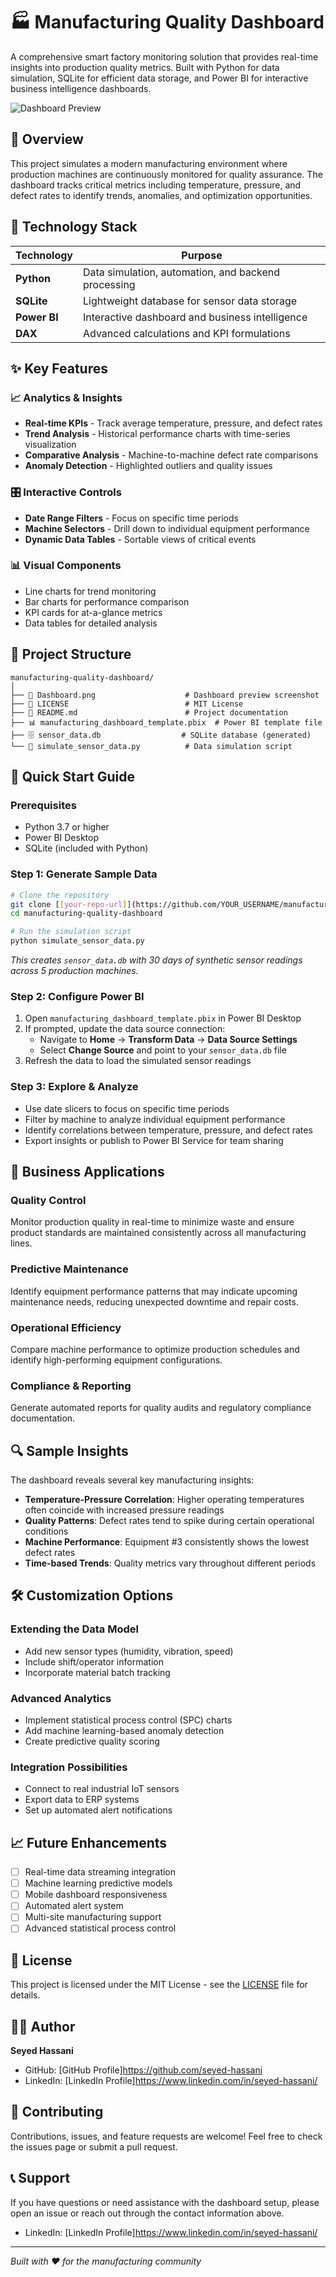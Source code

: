 # 🏭 Manufacturing Quality Dashboard

A comprehensive smart factory monitoring solution that provides real-time insights into production quality metrics. Built with Python for data simulation, SQLite for efficient data storage, and Power BI for interactive business intelligence dashboards.

![Dashboard Preview](Dashboard.png)

## 🎯 Overview

This project simulates a modern manufacturing environment where production machines are continuously monitored for quality assurance. The dashboard tracks critical metrics including temperature, pressure, and defect rates to identify trends, anomalies, and optimization opportunities.

## 🔧 Technology Stack

| Technology | Purpose |
|------------|---------|
| **Python** | Data simulation, automation, and backend processing |
| **SQLite** | Lightweight database for sensor data storage |
| **Power BI** | Interactive dashboard and business intelligence |
| **DAX** | Advanced calculations and KPI formulations |

## ✨ Key Features

### 📈 Analytics & Insights
- **Real-time KPIs** - Track average temperature, pressure, and defect rates
- **Trend Analysis** - Historical performance charts with time-series visualization
- **Comparative Analysis** - Machine-to-machine defect rate comparisons
- **Anomaly Detection** - Highlighted outliers and quality issues

### 🎛️ Interactive Controls
- **Date Range Filters** - Focus on specific time periods
- **Machine Selectors** - Drill down to individual equipment performance
- **Dynamic Data Tables** - Sortable views of critical events

### 📊 Visual Components
- Line charts for trend monitoring
- Bar charts for performance comparison  
- KPI cards for at-a-glance metrics
- Data tables for detailed analysis

## 📁 Project Structure

```
manufacturing-quality-dashboard/
│
├── 📸 Dashboard.png                    # Dashboard preview screenshot
├── 📄 LICENSE                          # MIT License
├── 📖 README.md                        # Project documentation
├── 📊 manufacturing_dashboard_template.pbix  # Power BI template file
├── 🗄️ sensor_data.db                  # SQLite database (generated)
└── 🐍 simulate_sensor_data.py          # Data simulation script
```

## 🚀 Quick Start Guide

### Prerequisites
- Python 3.7 or higher
- Power BI Desktop
- SQLite (included with Python)

### Step 1: Generate Sample Data
```bash
# Clone the repository
git clone [[your-repo-url]](https://github.com/YOUR_USERNAME/manufacturing-quality-dashboard)
cd manufacturing-quality-dashboard

# Run the simulation script
python simulate_sensor_data.py
```
*This creates `sensor_data.db` with 30 days of synthetic sensor readings across 5 production machines.*

### Step 2: Configure Power BI
1. Open `manufacturing_dashboard_template.pbix` in Power BI Desktop
2. If prompted, update the data source connection:
   - Navigate to **Home** → **Transform Data** → **Data Source Settings**
   - Select **Change Source** and point to your `sensor_data.db` file
3. Refresh the data to load the simulated sensor readings

### Step 3: Explore & Analyze
- Use date slicers to focus on specific time periods
- Filter by machine to analyze individual equipment performance
- Identify correlations between temperature, pressure, and defect rates
- Export insights or publish to Power BI Service for team sharing

## 💼 Business Applications

### Quality Control
Monitor production quality in real-time to minimize waste and ensure product standards are maintained consistently across all manufacturing lines.

### Predictive Maintenance  
Identify equipment performance patterns that may indicate upcoming maintenance needs, reducing unexpected downtime and repair costs.

### Operational Efficiency
Compare machine performance to optimize production schedules and identify high-performing equipment configurations.

### Compliance & Reporting
Generate automated reports for quality audits and regulatory compliance documentation.

## 🔍 Sample Insights

The dashboard reveals several key manufacturing insights:

- **Temperature-Pressure Correlation**: Higher operating temperatures often coincide with increased pressure readings
- **Quality Patterns**: Defect rates tend to spike during certain operational conditions
- **Machine Performance**: Equipment #3 consistently shows the lowest defect rates
- **Time-based Trends**: Quality metrics vary throughout different periods

## 🛠️ Customization Options

### Extending the Data Model
- Add new sensor types (humidity, vibration, speed)
- Include shift/operator information
- Incorporate material batch tracking

### Advanced Analytics
- Implement statistical process control (SPC) charts
- Add machine learning-based anomaly detection
- Create predictive quality scoring

### Integration Possibilities
- Connect to real industrial IoT sensors
- Export data to ERP systems
- Set up automated alert notifications

## 📈 Future Enhancements

- [ ] Real-time data streaming integration
- [ ] Machine learning predictive models
- [ ] Mobile dashboard responsiveness
- [ ] Automated alert system
- [ ] Multi-site manufacturing support
- [ ] Advanced statistical process control

## 📄 License

This project is licensed under the MIT License - see the [LICENSE](LICENSE) file for details.

## 👨‍💻 Author

**Seyed Hassani**
- GitHub: [GitHub Profile]https://github.com/seyed-hassani
- LinkedIn: [LinkedIn Profile]https://www.linkedin.com/in/seyed-hassani/

## 🤝 Contributing

Contributions, issues, and feature requests are welcome! Feel free to check the issues page or submit a pull request.

## 📞 Support

If you have questions or need assistance with the dashboard setup, please open an issue or reach out through the contact information above.
- LinkedIn: [LinkedIn Profile]https://www.linkedin.com/in/seyed-hassani/

---

*Built with ❤️ for the manufacturing community*
